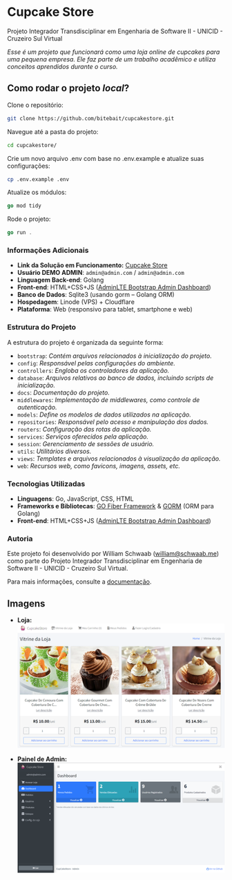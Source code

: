 # Cupcake Store

Projeto Integrador Transdisciplinar em Engenharia de Software II - UNICID - Cruzeiro Sul Virtual

_Esse é um projeto que funcionará como uma loja online de cupcakes para uma pequena empresa. 
Ele faz parte de um trabalho acadêmico e utiliza conceitos aprendidos durante o curso._

## Como rodar o projeto *local*?

Clone o repositório:
~~~sh
git clone https://github.com/bitebait/cupcakestore.git
~~~

Navegue até a pasta do projeto:
~~~sh
cd cupcakestore/
~~~

Crie um novo arquivo .env com base no .env.example e atualize suas configurações:
~~~sh
cp .env.example .env 
~~~

Atualize os módulos:
~~~go
go mod tidy
~~~

Rode o projeto:
~~~go
go run .
~~~

### Informações Adicionais

- **Link da Solução em Funcionamento:** [Cupcake Store](https://cupcakestore.schwaab.me:2053/store)
- **Usuário DEMO ADMIN**: `admin@admin.com` / `admin@admin.com`
- **Linguagem Back-end**: Golang
- **Front-end**: HTML+CSS+JS ([AdminLTE Bootstrap Admin Dashboard](https://adminlte.io/))
- **Banco de Dados**: Sqlite3 (usando gorm – Golang ORM)
- **Hospedagem**: Linode (VPS) + Cloudflare
- **Plataforma**: Web (responsivo para tablet, smartphone e web)

### Estrutura do Projeto

A estrutura do projeto é organizada da seguinte forma:

- `bootstrap`: *Contém arquivos relacionados à inicialização do projeto.*
- `config`: *Responsável pelas configurações do ambiente.*
- `controllers`: *Engloba os controladores da aplicação.*
- `database`: *Arquivos relativos ao banco de dados, incluindo scripts de inicialização.*
- `docs`: *Documentação do projeto.*
- `middlewares`: *Implementação de middlewares, como controle de autenticação.*
- `models`: *Define os modelos de dados utilizados na aplicação.*
- `repositories`: *Responsável pelo acesso e manipulação dos dados.*
- `routers`: *Configuração das rotas da aplicação.*
- `services`: *Serviços oferecidos pela aplicação.*
- `session`: *Gerenciamento de sessões de usuário.*
- `utils`: *Utilitários diversos.*
- `views`: *Templates e arquivos relacionados à visualização da aplicação.*
- `web`: *Recursos web, como favicons, imagens, assets, etc.*

### Tecnologias Utilizadas

- **Linguagens**: Go, JavaScript, CSS, HTML
- **Frameworks e Bibliotecas**: [GO Fiber Framework](https://github.com/gofiber/fiber) & [GORM](https://gorm.io/index.html) (ORM para Golang)
- **Front-end**: HTML+CSS+JS ([AdminLTE Bootstrap Admin Dashboard](https://adminlte.io/))

### Autoria

Este projeto foi desenvolvido por William Schwaab (<william@schwaab.me>) como parte do Projeto Integrador Transdisciplinar em Engenharia de Software II - UNICID - Cruzeiro Sul Virtual.

Para mais informações, consulte a [documentação](https://github.com/bitebait/cupcakestore/tree/main/docs).


## Imagens

- **Loja:**
  ![Loja](https://github.com/bitebait/cupcakestore/blob/main/docs/store.png)

- **Painel de Admin:**
  ![Painel de Admin](https://github.com/bitebait/cupcakestore/blob/main/docs/dashboard.png)
